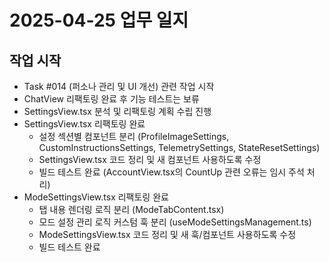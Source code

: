 # 2025-04-25 업무 일지

## 작업 시작

- Task #014 (퍼소나 관리 및 UI 개선) 관련 작업 시작
- ChatView 리팩토링 완료 후 기능 테스트는 보류
- SettingsView.tsx 분석 및 리팩토링 계획 수립 진행
- SettingsView.tsx 리팩토링 완료
  - 설정 섹션별 컴포넌트 분리 (ProfileImageSettings, CustomInstructionsSettings, TelemetrySettings, StateResetSettings)
  - SettingsView.tsx 코드 정리 및 새 컴포넌트 사용하도록 수정
  - 빌드 테스트 완료 (AccountView.tsx의 CountUp 관련 오류는 임시 주석 처리)
- ModeSettingsView.tsx 리팩토링 완료
  - 탭 내용 렌더링 로직 분리 (ModeTabContent.tsx)
  - 모드 설정 관리 로직 커스텀 훅 분리 (useModeSettingsManagement.ts)
  - ModeSettingsView.tsx 코드 정리 및 새 훅/컴포넌트 사용하도록 수정
  - 빌드 테스트 완료
